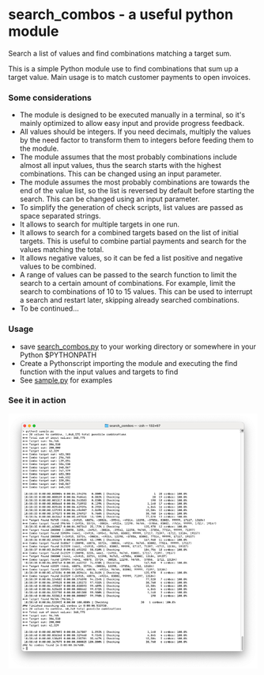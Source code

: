 # search_combos - a useful python module
Search a list of values and find combinations matching a target sum.

This is a simple Python module use to find combinations that sum up a target value. Main usage is to match customer payments to open invoices.

### Some considerations
- The module is designed to be executed manually in a terminal, so it's mainly optimized to allow easy input and provide progress feedback.
- All values should be integers. If you need decimals, multiply the values by the need factor to transform them to integers before feeding them to the module.
- The module assumes that the most probably combinations include almost all input values, thus the search starts with the highest combinations. This can be changed using an input parameter.
- The module assumes the most probably combinations are towards the end of the value list, so the list is reversed by default before starting the search. This can be changed using an input parameter.
- To simplify the generation of check scripts, list values are passed as space separated strings.
- It allows to search for multiple targets in one run.
- It allows to search for a combined targets based on the list of initial targets. This is useful to combine partial payments and search for the values matching the total.
- It allows negative values, so it can be fed a list positive and negative values to be combined.
- A range of values can be passed to the search function to limit the search to a certain amount of combinations. For example, limit the search to combinations of 10 to 15 values. This can be used to interrupt a search and restart later, skipping already searched combinations.
- To be continued...

### Usage
- save [search_combos.py](search_combos.py) to your working directory or somewhere in your Python $PYTHONPATH
- Create a Pythonscript importing the module and executing the find function with the input values and targets to find
- See [sample.py](sample.py) for examples

### See it in action
![Screenshot](Execution.png)

